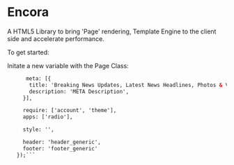 # Encora
A HTML5 Library to bring 'Page' rendering, Template Engine to the client side and accelerate performance.

To get started:


Initate a new variable with the Page Class:

   ```page = new Page({
         meta: [{
          title: 'Breaking News Updates, Latest News Headlines, Photos & Videos News',
          description: 'META Description',
        }],

        require: ['account', 'theme'],
        apps: ['radio'],

        style: '',

        header: 'header_generic',
        footer: 'footer_generic'
      });```
